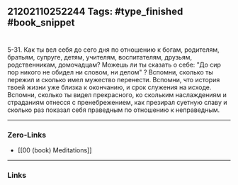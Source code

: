 21202110252244
Tags: #type_finished #book_snippet 
---
# 

 5-31. Как ты вел себя до сего дня по отношению к богам, родителям, братьям, супруге, детям, учителям, воспитателям, друзьям, родственникам, домочадцам? Можешь ли ты сказать о себе: "До сир пор никого не обидел ни словом, ни делом" ? Вспомни, сколько ты пережил и сколько имел мужество перенести. Вспомни, что история твоей жизни уже близка к окончанию, и срок служения  на исходе. Вспомни, сколько ты видел прекрасного, ко скольким наслаждениям и страданиям отнесся с пренебрежением, как презирал суетную славу и сколько раз показал себя праведным по отношению к неправедным. 

---
### Zero-Links
 - [[00 (book) Meditations]]
---
### Links
